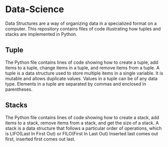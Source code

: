 # Data-Science
Data Structures are a way of organizing data in a specialized format on a computer. This repository contains files of code illustrating how tuples and stacks are implemented in Python. 

## Tuple
The Python file contains lines of code showing how to create a tuple, add items to a tuple, change items in a tuple, and remove items from a tuple.
A tuple is a data structure used to store multiple items in a single variable. 
It is mutable and allows duplicate values.
Values in a tuple can be of any data type.
Elements in a tuple are separated by commas and enclosed in parentheses.

## Stacks
The Python file contains lines of code showing how to create a stack, add items to a stack, remove items from a stack, and get the size of a stack.
A stack is a data structure that follows a particular order of operations, which is LIFO(Last In First Out) or FILO(First In Last Out)
Inserted last comes out first, inserted first comes out last.



